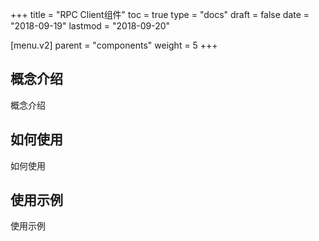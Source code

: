 +++
title = "RPC Client组件"
toc = true
type = "docs"
draft = false
date = "2018-09-19"
lastmod = "2018-09-20"

[menu.v2]
  parent = "components"
  weight = 5
+++

## 概念介绍

概念介绍

## 如何使用

如何使用

## 使用示例

使用示例
